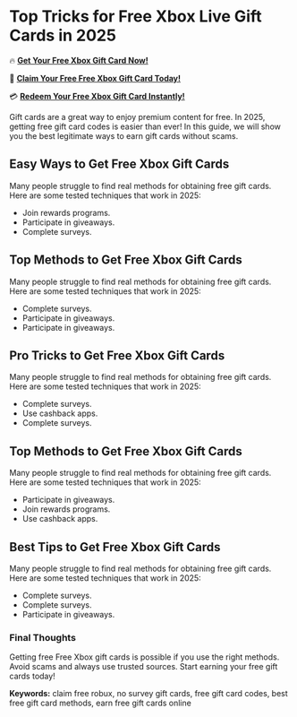 # Top Tricks for Free Xbox Live Gift Cards in 2025

🔥 **[Get Your Free Xbox Gift Card Now!](https://www.apkhub.site/)**  

🎁 **[Claim Your Free Free Xbox Gift Card Today!](https://www.apkhub.site/)**  

💳 **[Redeem Your Free Xbox Gift Card Instantly!](https://www.apkhub.site/)**  

Gift cards are a great way to enjoy premium content for free. In 2025, getting free gift card codes is easier than ever! In this guide, we will show you the best legitimate ways to earn gift cards without scams.

## Easy Ways to Get Free Xbox Gift Cards

Many people struggle to find real methods for obtaining free gift cards. Here are some tested techniques that work in 2025:

- Join rewards programs.
- Participate in giveaways.
- Complete surveys.

## Top Methods to Get Free Xbox Gift Cards

Many people struggle to find real methods for obtaining free gift cards. Here are some tested techniques that work in 2025:

- Complete surveys.
- Participate in giveaways.
- Participate in giveaways.

## Pro Tricks to Get Free Xbox Gift Cards

Many people struggle to find real methods for obtaining free gift cards. Here are some tested techniques that work in 2025:

- Complete surveys.
- Use cashback apps.
- Complete surveys.

## Top Methods to Get Free Xbox Gift Cards

Many people struggle to find real methods for obtaining free gift cards. Here are some tested techniques that work in 2025:

- Participate in giveaways.
- Join rewards programs.
- Use cashback apps.

## Best Tips to Get Free Xbox Gift Cards

Many people struggle to find real methods for obtaining free gift cards. Here are some tested techniques that work in 2025:

- Complete surveys.
- Complete surveys.
- Participate in giveaways.

### Final Thoughts

Getting free Free Xbox gift cards is possible if you use the right methods. Avoid scams and always use trusted sources. Start earning your free gift cards today!

**Keywords:** claim free robux, no survey gift cards, free gift card codes, best free gift card methods, earn free gift cards online
